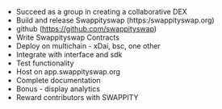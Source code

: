* Succeed as a group in creating a collaborative DEX
* Build and release Swappityswap (https:/swappityswap.org)
* github (https://github.com/swappityswap)
* Write Swappityswap Contracts
* Deploy on multichain - xDai, bsc, one other
* Integrate with interface and sdk
* Test functionality 
* Host on app.swappityswap.org
* Complete documentation
* Bonus - display analytics
* Reward contributors with SWAPPITY
